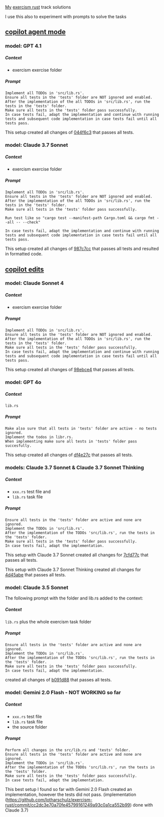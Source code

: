 [My](https://exercism.io/profiles/lotharschulz) [exercism rust](https://exercism.org/tracks/rust/exercises/) track solutions


I use this also to experiment with prompts to solve the tasks

## [copilot agent mode](https://github.blog/news-insights/product-news/github-copilot-the-agent-awakens/)

### model: GPT 4.1

##### Context

- exercism exercise folder

##### Prompt

```
Implement all TODOs in 'src/lib.rs'.
Ensure all tests in the 'tests' folder are NOT ignored and enabled. 
After the implementation of the all TODOs in 'src/lib.rs', run the tests in the 'tests' folder.
Make sure all tests in the 'tests' folder pass successfully. 
In case tests fail, adapt the implementation and continue with running tests and subsequent code implementation in case tests fail until all tests pass.
```

This setup created all changes of [044f6c3](https://github.com/lotharschulz/exercism-rust/commit/044f6c3640b75a14d3108f3160a1150f5c1c1a19) that passes all tests.


### model: Claude 3.7 Sonnet

##### Context

- exercism exercise folder

##### Prompt

```
Implement all TODOs in 'src/lib.rs'.
Ensure all tests in the 'tests' folder are NOT ignored and enabled. 
After the implementation of the all TODOs in 'src/lib.rs', run the tests in the 'tests' folder.
Make sure all tests in the 'tests' folder pass successfully.

Run test like so "cargo test --manifest-path Cargo.toml && cargo fmt --all -- --check"

In case tests fail, adapt the implementation and continue with running tests and subsequent code implementation in case tests fail until all tests pass.
```

This setup created all changes of [987c7cc](https://github.com/lotharschulz/exercism-rust/commit/987c7ccf03b71a029a5ae2389c2cb97f57f859b5) that passes all tests and resulted in formatted code.



## [copilot edits](https://code.visualstudio.com/docs/copilot/copilot-edits)

### model: Claude Sonnet 4

##### Context

- exercism exercise folder

##### Prompt

```
Implement all TODOs in 'src/lib.rs'.
Ensure all tests in the 'tests' folder are NOT ignored and enabled.
After the implementation of the all TODOs in 'src/lib.rs', run the tests in the 'tests' folder.
Make sure all tests in the 'tests' folder pass successfully.
In case tests fail, adapt the implementation and continue with running tests and subsequent code implementation in case tests fail until all tests pass.
```

This setup created all changes of [98ebce4](https://github.com/lotharschulz/exercism-rust/commit/98ebce4d36b06e36ee0f0fa75367eff968995258) that passes all tests.

### model: GPT 4o

##### Context

 `lib.rs`

##### Prompt

```
Make also sure that all tests in 'tests' folder are active - no tests ignored. 
Implement the todos in libr.rs. 
When implementing make sure all tests in 'tests' folder pass succesfully. 
```

This setup created all changes of [df4e27c](https://github.com/lotharschulz/exercism-rust/commit/df4e27c10cff8a3e650e3c853c51bf72b58b65b0) that passes all tests.

### models: Claude 3.7 Sonnet & Claude 3.7 Sonnet Thinking

##### Context 
- `xxx.rs` test file 
   and 
- `lib.rs` task file

##### Prompt

```
Ensure all tests in the 'tests' folder are active and none are ignored. 
Implement the TODOs in 'src/lib.rs'. 
After the implementation of the TODOs 'src/lib.rs', run the tests in the 'tests' folder.
Make sure all tests in the 'tests' folder pass successfully. 
In case tests fail, adapt the implementation.
```

This setup with Claude 3.7 Sonnet created all changes for [7cfd77c](https://github.com/lotharschulz/exercism-rust/commit/7cfd77cd51645e1bfe96fae48ed026856678ab46) that passes all tests.

This setup with Claude 3.7 Sonnet Thinking created all changes for [4d45abe](https://github.com/lotharschulz/exercism-rust/commit/4d45abee64e399763c8b6d23b355ddf996d9872b) that passes all tests.

### model: Claude 3.5 Sonnet

The following prompt with the folder and lib.rs added to the context:

##### Context

`lib.rs` plus the whole exercism task folder 

##### Prompt

```
Ensure all tests in the 'tests' folder are active and none are ignored. 
Implement the TODOs in 'src/lib.rs'. 
After the implementation of the TODOs 'src/lib.rs', run the tests in the 'tests' folder.
Make sure all tests in the 'tests' folder pass successfully. 
In case tests fail, adapt the implementation.
```

created all changes of [b091d88](https://github.com/lotharschulz/exercism-rust/commit/b091d88b74cd2a18fc4e581422726b29263bb286) that passes all tests.

### model: Gemini 2.0 Flash - NOT WORKING so far

##### Context 
- `xxx.rs` test file 
- `lib.rs` task file
- the source folder

##### Prompt

```
Perform all changes in the src/lib.rs and 'tests' folder.
Ensure all tests in the 'tests' folder are active and none are ignored. 
Implement the TODOs in 'src/lib.rs'. 
After the implementation of the TODOs 'src/lib.rs', run the tests in the 'tests' folder.
Make sure all tests in the 'tests' folder pass successfully. 
In case tests fail, adapt the implementation.
```

This best setup I found so far with Gemini 2.0 Flash created an implementation, however the tests did not pass.
(implementation (https://github.com/lotharschulz/exercism-rust/commit/cc2dc3e70a70fe45799161249a93c0a1ca552b99) done with Claude 3.7)
